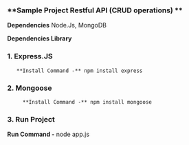 ### **Sample Project Restful API (CRUD operations)  **


**Dependencies**
  Node.Js, MongoDB

**Dependencies Library**
###   1. Express.JS
       **Install Command -** npm install express
###   2. Mongoose
         **Install Command -** npm install mongoose
###   3. Run Project
 **Run Command -** node app.js
      

 



